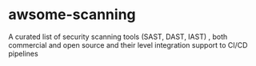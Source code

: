 # awsome-scanning
A curated list of security scanning tools (SAST, DAST, IAST) , both commercial and open source and their level integration support to CI/CD pipelines
